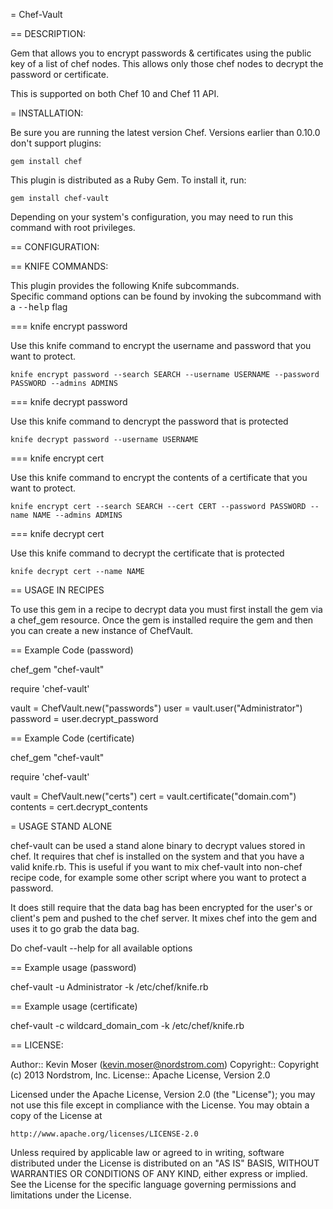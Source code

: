 = Chef-Vault

== DESCRIPTION:

Gem that allows you to encrypt passwords & certificates using the public key of
a list of chef nodes.  This allows only those chef nodes to decrypt the 
password or certificate.

This is supported on both Chef 10 and Chef 11 API.

= INSTALLATION:

Be sure you are running the latest version Chef. Versions earlier than 0.10.0
don't support plugins:

    gem install chef

This plugin is distributed as a Ruby Gem. To install it, run:

    gem install chef-vault

Depending on your system's configuration, you may need to run this command with 
root privileges.

== CONFIGURATION:

== KNIFE COMMANDS:

This plugin provides the following Knife subcommands.  
Specific command options can be found by invoking the subcommand with a 
<tt>--help</tt> flag

=== knife encrypt password

Use this knife command to encrypt the username and password that you want to
protect.

    knife encrypt password --search SEARCH --username USERNAME --password PASSWORD --admins ADMINS


=== knife decrypt password

Use this knife command to dencrypt the password that is protected

    knife decrypt password --username USERNAME

=== knife encrypt cert

Use this knife command to encrypt the contents of a certificate that you want
to protect.

    knife encrypt cert --search SEARCH --cert CERT --password PASSWORD --name NAME --admins ADMINS

=== knife decrypt cert

Use this knife command to decrypt the certificate that is protected

    knife decrypt cert --name NAME

== USAGE IN RECIPES

To use this gem in a recipe to decrypt data you must first install the gem
via a chef_gem resource.  Once the gem is installed require the gem and then
you can create a new instance of ChefVault.

== Example Code (password)

  chef_gem "chef-vault"

  require 'chef-vault'

  vault = ChefVault.new("passwords")
  user = vault.user("Administrator")
  password = user.decrypt_password

== Example Code (certificate)

  chef_gem "chef-vault"

  require 'chef-vault'

  vault = ChefVault.new("certs")
  cert = vault.certificate("domain.com")
  contents = cert.decrypt_contents

= USAGE STAND ALONE

chef-vault can be used a stand alone binary to decrypt values stored in chef.
It requires that chef is installed on the system and that you have a valid
knife.rb.  This is useful if you want to mix chef-vault into non-chef recipe
code, for example some other script where you want to protect a password.

It does still require that the data bag has been encrypted for the user's or
client's pem and pushed to the chef server.  It mixes chef into the gem and 
uses it to go grab the data bag.

Do chef-vault --help for all available options

== Example usage (password)

  chef-vault -u Administrator -k /etc/chef/knife.rb

== Example usage (certificate)

  chef-vault -c wildcard_domain_com -k /etc/chef/knife.rb

== LICENSE:

Author:: Kevin Moser (<kevin.moser@nordstrom.com>)
Copyright:: Copyright (c) 2013 Nordstrom, Inc.
License:: Apache License, Version 2.0

Licensed under the Apache License, Version 2.0 (the "License");
you may not use this file except in compliance with the License.
You may obtain a copy of the License at

    http://www.apache.org/licenses/LICENSE-2.0

Unless required by applicable law or agreed to in writing, software
distributed under the License is distributed on an "AS IS" BASIS,
WITHOUT WARRANTIES OR CONDITIONS OF ANY KIND, either express or implied.
See the License for the specific language governing permissions and
limitations under the License.
